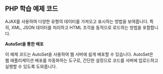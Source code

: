 ## PHP 학습 예제 코드

 AJAX를 사용하여 다양한 유형의 데이터를 가져오고 표시하는 방법을 보여줍니다. 특히, XML, JSON 데이터를 처리하고 HTML 조각을 동적으로 로드하는 방법을 포함합니다.

**AutoSet을 통한 배포**

이 예제 코드는 AutoSet을 사용하여 웹 서버에 쉽게 배포할 수 있습니다. AutoSet은 웹 애플리케이션 배포를 자동화하는 도구로, 간단한 설정으로 코드를 서버에 업로드하고 실행할 수 있도록 도와줍니다.